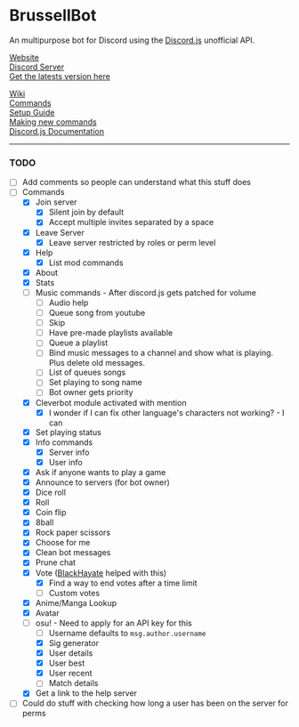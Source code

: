 # BrussellBot

An multipurpose bot for Discord using the [Discord.js](https://github.com/hydrabolt/discord.js/) unofficial API.

[Website](http://brussell98.github.io/BrussellBot)   
[Discord Server](https://discord.gg/0kvLlwb7slG3XCCQ)   
[Get the latests version here](https://github.com/brussell98/BrussellBot/releases/latest)

[Wiki](https://github.com/brussell98/BrussellBot/wiki)   
[Commands](https://github.com/brussell98/BrussellBot/wiki/Commands)   
[Setup Guide](https://github.com/brussell98/BrussellBot/wiki/Setup-Guide)   
[Making new commands](https://github.com/brussell98/BrussellBot/wiki/New-Command-Guide)   
[Discord.js Documentation](http://discordjs.readthedocs.org/en/latest/)

---

### TODO

- [ ] Add comments so people can understand what this stuff does
- [ ] Commands
	- [x] Join server
		- [x] Silent join by default
		- [x] Accept multiple invites separated by a space
	- [x] Leave Server
		- [x] Leave server restricted by roles or perm level
	- [x] Help
		- [x] List mod commands
	- [x] About
	- [x] Stats
	- [ ] Music commands - After discord.js gets patched for volume
		- [ ] Audio help
		- [ ] Queue song from youtube
		- [ ] Skip
		- [ ] Have pre-made playlists available
		- [ ] Queue a playlist
		- [ ] Bind music messages to a channel and show what is playing. Plus delete old messages.
		- [ ] List of queues songs
		- [ ] Set playing to song name
		- [ ] Bot owner gets priority
	- [x] Cleverbot module activated with mention
		- [x] I wonder if I can fix other language's characters not working? - I can
	- [x] Set playing status
	- [x] Info commands
		- [x] Server info
		- [x] User info
	- [x] Ask if anyone wants to play a game
	- [x] Announce to servers (for bot owner)
	- [x] Dice roll
	- [x] Roll
	- [x] Coin flip
	- [x] 8ball
	- [x] Rock paper scissors
	- [x] Choose for me
	- [x] Clean bot messages
	- [x] Prune chat
	- [x] Vote ([BlackHayate](https://github.com/BlackHayate) helped with this)
		- [x] Find a way to end votes after a time limit
		- [ ] Custom votes
	- [x] Anime/Manga Lookup
	- [x] Avatar
	- [ ] osu! - Need to apply for an API key for this
		- [ ] Username defaults to `msg.author.username`
		- [x] Sig generator
		- [x] User details
		- [x] User best
		- [x] User recent
		- [ ] Match details
	- [x] Get a link to the help server
- [ ] Could do stuff with checking how long a user has been on the server for perms

